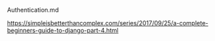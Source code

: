 Authentication.md

https://simpleisbetterthancomplex.com/series/2017/09/25/a-complete-beginners-guide-to-django-part-4.html